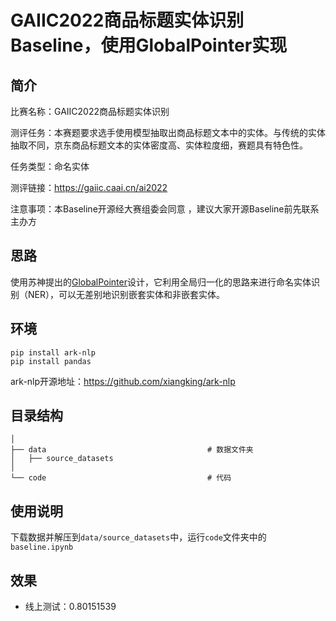 # GAIIC2022商品标题实体识别Baseline，使用GlobalPointer实现

## 简介

比赛名称：GAIIC2022商品标题实体识别

测评任务：本赛题要求选手使用模型抽取出商品标题文本中的实体。与传统的实体抽取不同，京东商品标题文本的实体密度高、实体粒度细，赛题具有特色性。 

任务类型：命名实体

测评链接：<https://gaiic.caai.cn/ai2022>

注意事项：本Baseline开源经大赛组委会同意 ，建议大家开源Baseline前先联系主办方

## 思路

使用苏神提出的[GlobalPointer](https://github.com/bojone/GlobalPointer)设计，它利用全局归一化的思路来进行命名实体识别（NER），可以无差别地识别嵌套实体和非嵌套实体。


## 环境

```
pip install ark-nlp
pip install pandas
```
ark-nlp开源地址：https://github.com/xiangking/ark-nlp

## 目录结构

```shell
│
├── data                                    # 数据文件夹
│   ├── source_datasets                                                   
│
└── code                                    # 代码
```

## 使用说明

下载数据并解压到`data/source_datasets`中，运行`code`文件夹中的`baseline.ipynb`

## 效果

- 线上测试：0.80151539
